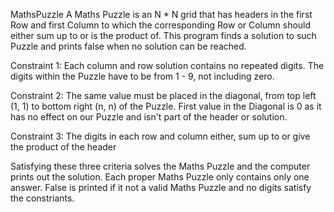 MathsPuzzle
A Maths Puzzle is an N * N grid that has headers in the first Row 
and first Column to which the corresponding Row or Column should 
either sum up to or is the product of. This program finds a solution 
to such Puzzle and prints false when no solution can be reached.

Constraint 1:
Each column and row solution contains no repeated digits.
The digits within the Puzzle have to be from 1 - 9, 
not including zero.

Constraint 2:
The same value must be placed in the diagonal,
from top left (1, 1) to bottom right (n, n) of the Puzzle.
First value in the Diagonal is 0 as it has no effect
on our Puzzle and isn't part of the header or solution.
        

Constraint 3:
The digits in each row and column either,
sum up to or give the product of the header

Satisfying these three criteria solves the Maths Puzzle and the
computer prints out the solution. Each proper Maths Puzzle 
only contains only one answer. False is printed if it not a 
valid Maths Puzzle and no digits satisfy the constriants.
